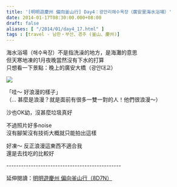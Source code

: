 ```yaml
---
title: '[明明遊慶州 偏向釜山行] Day4：광안리해수욕장（廣安里海水浴場）'
date: 2014-01-17T08:30:00.000+08:00
draft: false
aliases: [ "/2014/01/day4_17.html" ]
tags : [travel - 남한・부산、경주 (釜山、慶州)]
---
```


海水浴場（해수욕장）不是指洗澡的地方，是海灘的意思  
但天寒地凍的1月夜晚當然沒有下水的打算  
只想看一下景點：晚上的廣安大橋（광안대교）  

[![](https://3.bp.blogspot.com/-Iqm1HI2sNho/XCye6lzDuXI/AAAAAAAADqE/QcjOC1Hq4S46WzLq4OSmtW7TtjaEp3I1QCLcBGAs/s640/41.jpg)](https://3.bp.blogspot.com/-Iqm1HI2sNho/XCye6lzDuXI/AAAAAAAADqE/QcjOC1Hq4S46WzLq4OSmtW7TtjaEp3I1QCLcBGAs/s1600/41.jpg)

  
「哇～ 好浪漫的樣子」  
（... 甚麼是浪漫？就是面前有很多一雙一對的人！他們很浪漫～）  
  
沙也OK幼，沒甚麼垃圾真好  
  
不過照片好多noise  
沒有腳架沒有技術大概就只能拍出這樣  
  
好凍～ 反正浪漫這東西不適合我  
還是去找吃的比較好  
  
\-----------------------------------------------  
  
延伸閱讀：[明明遊慶州 偏向釜山行（8D7N）](http://www.hidie.net/2014/01/8d7n.html)